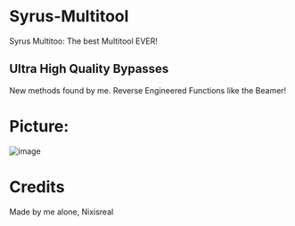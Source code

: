 # Syrus-Multitool
Syrus Multitoo: The best Multitool EVER!
## Ultra High Quality Bypasses
New methods found by me.
Reverse Engineered Functions like the Beamer!
# Picture:
![image](https://github.com/user-attachments/assets/0993bc96-13fd-42ec-81a5-1215ce8c5c3f)

# Credits
Made by me alone, Nixisreal
